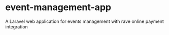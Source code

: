 # event-management-app
A Laravel web application for events management with rave online payment integration
